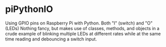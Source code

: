 # piPythonIO
Using GPIO pins on Raspberry Pi with Python.  Both "I" (switch) and "O" (LEDs)
Nothing fancy, but makes use of classes, methods, and objects in a crude example of blinking
multiple LEDs at different rates while at the same time reading and debouncing a switch input.

